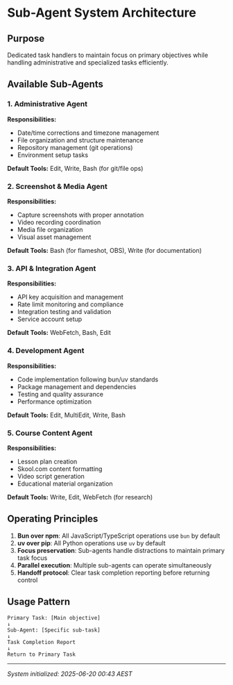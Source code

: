 # Sub-Agent System Architecture

## Purpose
Dedicated task handlers to maintain focus on primary objectives while handling administrative and specialized tasks efficiently.

## Available Sub-Agents

### 1. Administrative Agent
**Responsibilities:**
- Date/time corrections and timezone management
- File organization and structure maintenance  
- Repository management (git operations)
- Environment setup tasks

**Default Tools:** Edit, Write, Bash (for git/file ops)

### 2. Screenshot & Media Agent  
**Responsibilities:**
- Capture screenshots with proper annotation
- Video recording coordination
- Media file organization
- Visual asset management

**Default Tools:** Bash (for flameshot, OBS), Write (for documentation)

### 3. API & Integration Agent
**Responsibilities:**  
- API key acquisition and management
- Rate limit monitoring and compliance
- Integration testing and validation
- Service account setup

**Default Tools:** WebFetch, Bash, Edit

### 4. Development Agent
**Responsibilities:**
- Code implementation following bun/uv standards
- Package management and dependencies
- Testing and quality assurance
- Performance optimization

**Default Tools:** Edit, MultiEdit, Write, Bash

### 5. Course Content Agent
**Responsibilities:**
- Lesson plan creation
- Skool.com content formatting
- Video script generation
- Educational material organization

**Default Tools:** Write, Edit, WebFetch (for research)

## Operating Principles

1. **Bun over npm**: All JavaScript/TypeScript operations use `bun` by default
2. **uv over pip**: All Python operations use `uv` by default  
3. **Focus preservation**: Sub-agents handle distractions to maintain primary task focus
4. **Parallel execution**: Multiple sub-agents can operate simultaneously
5. **Handoff protocol**: Clear task completion reporting before returning control

## Usage Pattern
```
Primary Task: [Main objective]
↓
Sub-Agent: [Specific sub-task]
↓  
Task Completion Report
↓
Return to Primary Task
```

---

*System initialized: 2025-06-20 00:43 AEST*
